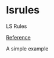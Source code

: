 # lsrules
LS Rules

[Reference](https://help.obdev.at/littlesnitch4/ref-lsrules-file-format)

A simple example
